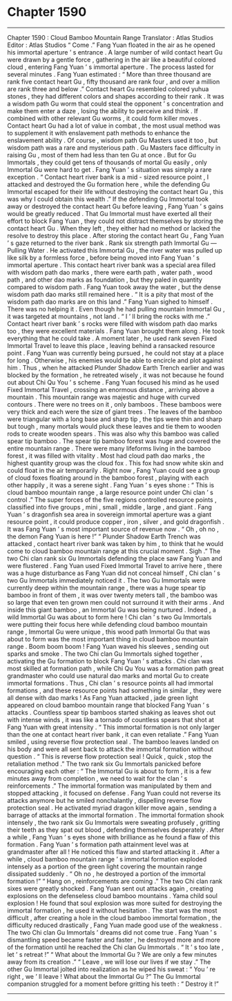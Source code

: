 
# Chapter 1590


---

Chapter 1590 : Cloud Bamboo Mountain Range
Translator :
Atlas Studios
Editor :
Atlas Studios
“ Come .” Fang Yuan floated in the air as he opened his immortal aperture ’ s entrance .
A large number of wild contact heart Gu were drawn by a gentle force , gathering in the air like a beautiful colored cloud , entering Fang Yuan ’ s immortal aperture .
The process lasted for several minutes .
Fang Yuan estimated : “ More than three thousand are rank five contact heart Gu , fifty thousand are rank four , and over a million are rank three and below .”
Contact heart Gu resembled colored yuhua stones , they had different colors and shapes according to their rank . It was a wisdom path Gu worm that could steal the opponent ’ s concentration and make them enter a daze , losing the ability to perceive and think . If combined with other relevant Gu worms , it could form killer moves . Contact heart Gu had a lot of value in combat , the most usual method was to supplement it with enslavement path methods to enhance the enslavement ability . Of course , wisdom path Gu Masters used it too , but wisdom path was a rare and mysterious path .
Gu Masters face difficulty in raising Gu , most of them had less than ten Gu at once . But for Gu Immortals , they could get tens of thousands of mortal Gu easily , only Immortal Gu were hard to get .
Fang Yuan ’ s situation was simply a rare exception .
“ Contact heart river bank is a mid - sized resource point , I attacked and destroyed the Gu formation here , while the defending Gu Immortal escaped for their life without destroying the contact heart Gu , this was why I could obtain this wealth .”
If the defending Gu Immortal took away or destroyed the contact heart Gu before leaving , Fang Yuan ’ s gains would be greatly reduced .
That Gu Immortal must have exerted all their effort to block Fang Yuan , they could not distract themselves by storing the contact heart Gu . When they left , they either had no method or lacked the resolve to destroy this place .
After storing the contact heart Gu , Fang Yuan ’ s gaze returned to the river bank .
Rank six strength path Immortal Gu — Pulling Water .
He activated this Immortal Gu , the river water was pulled up like silk by a formless force , before being moved into Fang Yuan ’ s immortal aperture .
This contact heart river bank was a special area filled with wisdom path dao marks , there were earth path , water path , wood path , and other dao marks as foundation , but they paled in quantity compared to wisdom path .
Fang Yuan took away the water , but the dense wisdom path dao marks still remained here .
“ It is a pity that most of the wisdom path dao marks are on this land .” Fang Yuan sighed to himself .
There was no helping it .
Even though he had pulling mountain Immortal Gu , it was targeted at mountains , not land .
“ I ’ ll bring the rocks with me .” Contact heart river bank ’ s rocks were filled with wisdom path dao marks too , they were excellent materials . Fang Yuan brought them along .
He took everything that he could take .
A moment later , he used rank seven Fixed Immortal Travel to leave this place , leaving behind a ransacked resource point .
Fang Yuan was currently being pursued , he could not stay at a place for long . Otherwise , his enemies would be able to encircle and plot against him .
Thus , when he attacked Plunder Shadow Earth Trench earlier and was blocked by the formation , he retreated wisely , it was not because he found out about Chi Qu You ’ s scheme .
Fang Yuan focused his mind as he used Fixed Immortal Travel , crossing an enormous distance , arriving above a mountain .
This mountain range was majestic and huge with curved contours . There were no trees on it , only bamboos . These bamboos were very thick and each were the size of giant trees . The leaves of the bamboo were triangular with a long base and sharp tip , the tips were thin and sharp but tough , many mortals would pluck these leaves and tie them to wooden rods to create wooden spears . This was also why this bamboo was called spear tip bamboo .
The spear tip bamboo forest was huge and covered the entire mountain range . There were many lifeforms living in the bamboo forest , it was filled with vitality . Most had cloud path dao marks , the highest quantity group was the cloud fox . This fox had snow white skin and could float in the air temporarily . Right now , Fang Yuan could see a group of cloud foxes floating around in the bamboo forest , playing with each other happily , it was a serene sight .
Fang Yuan ’ s eyes shone : “ This is cloud bamboo mountain range , a large resource point under Chi clan ’ s control .”
The super forces of the five regions controlled resource points , classified into five groups , mini , small , middle , large , and giant .
Fang Yuan ’ s dragonfish sea area in sovereign immortal aperture was a giant resource point , it could produce copper , iron , silver , and gold dragonfish . It was Fang Yuan ’ s most important source of revenue now .
“ Oh , oh no , the demon Fang Yuan is here !”
“ Plunder Shadow Earth Trench was attacked , contact heart river bank was taken by him , to think that he would come to cloud bamboo mountain range at this crucial moment . Sigh .”
The two Chi clan rank six Gu Immortals defending the place saw Fang Yuan and were flustered .
Fang Yuan used Fixed Immortal Travel to arrive here , there was a huge disturbance as Fang Yuan did not conceal himself , Chi clan ’ s two Gu Immortals immediately noticed it .
The two Gu Immortals were currently deep within the mountain range , there was a huge spear tip bamboo in front of them , it was over twenty meters tall , the bamboo was so large that even ten grown men could not surround it with their arms .
And inside this giant bamboo , an Immortal Gu was being nurtured .
Indeed , a wild Immortal Gu was about to form here !
Chi clan ’ s two Gu Immortals were putting their focus here while defending cloud bamboo mountain range , Immortal Gu were unique , this wood path Immortal Gu that was about to form was the most important thing in cloud bamboo mountain range .
Boom boom boom !
Fang Yuan waved his sleeves , sending out sparks and smoke . The two Chi clan Gu Immortals sighed together , activating the Gu formation to block Fang Yuan ’ s attacks .
Chi clan was most skilled at formation path , while Chi Qu You was a formation path great grandmaster who could use natural dao marks and mortal Gu to create immortal formations .
Thus , Chi clan ’ s resource points all had immortal formations , and these resource points had something in similar , they were all dense with dao marks !
As Fang Yuan attacked , jade green light appeared on cloud bamboo mountain range that blocked Fang Yuan ’ s attacks . Countless spear tip bamboos started shaking as leaves shot out with intense winds , it was like a tornado of countless spears that shot at Fang Yuan with great intensity .
“ This immortal formation is not only larger than the one at contact heart river bank , it can even retaliate .” Fang Yuan smiled , using reverse flow protection seal .
The bamboo leaves landed on his body and were all sent back to attack the immortal formation without question .
“ This is reverse flow protection seal ! Quick , quick , stop the retaliation method .” The two rank six Gu Immortals panicked before encouraging each other : “ The Immortal Gu is about to form , it is a few minutes away from completion , we need to wait for the clan ’ s reinforcements .”
The immortal formation was manipulated by them and stopped attacking , it focused on defense .
Fang Yuan could not reverse its attacks anymore but he smiled nonchalantly , dispelling reverse flow protection seal .
He activated myriad dragon killer move again , sending a barrage of attacks at the immortal formation .
The immortal formation shook intensely , the two rank six Gu Immortals were sweating profusely , gritting their teeth as they spat out blood , defending themselves desperately .
After a while , Fang Yuan ’ s eyes shone with brilliance as he found a flaw of this formation .
Fang Yuan ’ s formation path attainment level was at grandmaster after all !
He noticed this flaw and started attacking it .
After a while , cloud bamboo mountain range ’ s immortal formation exploded intensely as a portion of the green light covering the mountain range dissipated suddenly .
“ Oh no , he destroyed a portion of the immortal formation !”
“ Hang on , reinforcements are coming .”
The two Chi clan rank sixes were greatly shocked .
Fang Yuan sent out attacks again , creating explosions on the defenseless cloud bamboo mountains .
Yama child soul explosion !
He found that soul explosion was more suited for destroying the immortal formation , he used it without hesitation .
The start was the most difficult , after creating a hole in the cloud bamboo immortal formation , the difficulty reduced drastically , Fang Yuan made good use of the weakness .
The two Chi clan Gu Immortals ’ dreams did not come true .
Fang Yuan ’ s dismantling speed became faster and faster , he destroyed more and more of the formation until he reached the Chi clan Gu Immortals .
“ It ’ s too late , let ’ s retreat !”
“ What about the Immortal Gu ? We are only a few minutes away from its creation .”
“ Leave , we will lose our lives if we stay .”
The other Gu Immortal jolted into realization as he wiped his sweat : “ You ’ re right , we ’ ll leave ! What about the Immortal Gu ?”
The Gu Immortal companion struggled for a moment before gritting his teeth : “ Destroy it !”

---

